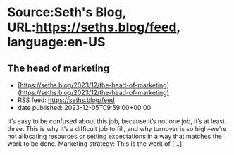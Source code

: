 # Source:Seth's Blog, URL:https://seths.blog/feed, language:en-US

## The head of marketing
 - [https://seths.blog/2023/12/the-head-of-marketing](https://seths.blog/2023/12/the-head-of-marketing)
 - RSS feed: https://seths.blog/feed
 - date published: 2023-12-05T09:59:00+00:00

It&#8217;s easy to be confused about this job, because it&#8217;s not one job, it&#8217;s at least three. This is why it&#8217;s a difficult job to fill, and why turnover is so high&#8211;we&#8217;re not allocating resources or setting expectations in a way that matches the work to be done. Marketing strategy: This is the work of [&#8230;]

